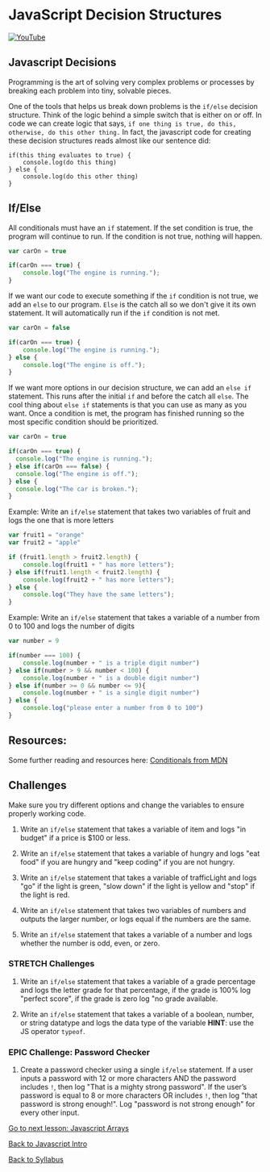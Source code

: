 # JavaScript Decision Structures

[![YouTube](http://img.youtube.com/vi/Ee_Phg9Ip-k/0.jpg)](https://www.youtube.com/watch?v=Ee_Phg9Ip-k)


## Javascript Decisions

Programming is the art of solving very complex problems or processes by breaking each problem into tiny, solvable pieces.

One of the tools that helps us break down problems is the `if/else` decision structure. Think of the logic behind a simple switch that is either on or off. In code we can create logic that says,
`if one thing is true, do this, otherwise, do this other thing.`
In fact, the javascript code for creating these decision structures reads almost like our sentence did:
```
if(this thing evaluates to true) {
    console.log(do this thing)
} else {
    console.log(do this other thing)
}
```

## If/Else

All conditionals must have an `if` statement. If the set condition is true, the program will continue to run. If the condition is not true, nothing will happen.

```javascript
var carOn = true

if(carOn === true) {
    console.log("The engine is running.");
}
```
If we want our code to execute something if the `if` condition is not true, we add an `else` to our program. `Else` is the catch all so we don't give it its own statement. It will automatically run if the `if` condition is not met.

```javascript
var carOn = false

if(carOn === true) {
    console.log("The engine is running.");
} else {
    console.log("The engine is off.");
}
```
If we want more options in our decision structure, we can add an `else if` statement. This runs after the initial `if` and before the catch all `else`. The cool thing about `else if` statements is that you can use as many as you want. Once a condition is met, the program has finished running so the most specific condition should be prioritized.

```javascript
var carOn = true

if(carOn === true) {
  console.log("The engine is running.");
} else if(carOn === false) {
  console.log("The engine is off.");
} else {
  console.log("The car is broken.");
}
```

Example: Write an `if/else` statement that takes two variables of fruit and logs the one that is more letters

```javascript
var fruit1 = "orange"
var fruit2 = "apple"

if (fruit1.length > fruit2.length) {
    console.log(fruit1 + " has more letters");
} else if(fruit1.length < fruit2.length) {
    console.log(fruit2 + " has more letters");
} else {
    console.log("They have the same letters");
}
```
Example: Write an `if/else` statement that takes a variable of a number from 0 to 100 and logs the number of digits
```javascript
var number = 9

if(number === 100) {
    console.log(number + " is a triple digit number")
} else if(number > 9 && number < 100) {
    console.log(number + " is a double digit number")
} else if(number >= 0 && number <= 9){
    console.log(number + " is a single digit number")
} else {
    console.log("please enter a number from 0 to 100")
}
```

## Resources:

Some further reading and resources here: <a href="https://developer.mozilla.org/en-US/docs/Learn/JavaScript/Building_blocks/conditionals" target="blank">Conditionals from MDN</a>

## Challenges

Make sure you try different options and change the variables to ensure properly working code.

1. Write an `if/else` statement that takes a variable of item and logs "in budget" if a price is $100 or less.

1. Write an `if/else` statement that takes a variable of hungry and logs "eat food" if you are hungry and "keep coding" if you are not hungry.

1. Write an `if/else` statement that takes a variable of trafficLight and logs "go" if the light is green, "slow down" if the light is yellow and "stop" if the light is red.

1. Write an `if/else` statement that takes two variables of numbers and outputs the larger number, or logs equal if the numbers are the same.

1. Write an `if/else` statement that takes a variable of a number and logs whether the number is odd, even, or zero.

### STRETCH Challenges

1. Write an `if/else` statement that takes a variable of a grade percentage and logs the letter grade for that percentage, if the grade is 100% log "perfect score", if the grade is zero log "no grade available.

1. Write an `if/else` statement that takes a variable of a boolean, number, or string  datatype and logs the data type of the variable **HINT**: use the JS operator `typeof`.

### EPIC Challenge: Password Checker

1. Create a password checker using a single `if/else` statement. If a user inputs a password with 12 or more characters AND the password includes `!`, then log "That is a mighty strong password". If the user’s password is equal to 8 or more characters OR includes `!`, then log "that password is strong enough!". Log "password is not strong enough" for every other input.


[Go to next lesson: Javascript Arrays](./04js_arrays.md)

[Back to Javascript Intro](./01js_intro.md)

[Back to Syllabus](../README.md)
